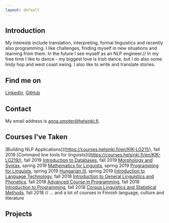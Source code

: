```yaml
---
layout: default
---
```


## Introduction

My interests include translation, interpreting, formal linguistics and recently also programming. I like challenges, finding myself in new situations and learning from them. In the future I see myself as an NLP engineer.//
In my free time I like to dance - my biggest love is Irish dance, but I do also some lindy hop and west coast swing.
I also like to write and translate stories.

## Find me on

[LinkedIn](https://www.linkedin.com/in/anna-smoter-11b728176/), [GitHub](https://github.com/smotan)

## Contact

My email address is anna.smoter@helsinki.fi. 

## Courses I've Taken
[Building NLP Applications]((https://courses.helsinki.fi/en/KIK-LG211/), fall 2019
[Command line tools for linguists]((https://courses.helsinki.fi/en/KIK-LG219/), fall 2019
[Introduction to Databases](https://courses.helsinki.fi/en/TKT10004/), fall 2019
[Morphology and Syntax](https://courses.helsinki.fi/en/KIK-LG102/), spring 2019
[Mathematics for Linguists](https://courses.helsinki.fi/en/KIK-LG209), spring 2019
[Programming for Linguists](https://courses.helsinki.fi/en/KIK-LG208), spring 2019
[Hungarian III](https://courses.helsinki.fi/en/KOK-G103), spring 2019
[Introduction to Language Technology](https://courses.helsinki.fi/en/KIK-404/), fall 2018
[Introduction to General Linguistics and Phonetics](https://courses.helsinki.fi/en/KIK-401/), fall 2018
[Advanced Course in Programming](https://courses.helsinki.fi/en/TKT10003/), fall 2018
[Introduction to Programming](https://courses.helsinki.fi/en/TKT10002), fall 2018
[Corpus Linguistics and Statistical Methods](https://courses.helsinki.fi/en/KIK-404/), fall 2018
//
... and a lot of courses in Finnish language, culture and literature

## Projects

